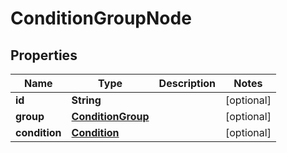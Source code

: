 
# ConditionGroupNode

## Properties
Name | Type | Description | Notes
------------ | ------------- | ------------- | -------------
**id** | **String** |  |  [optional]
**group** | [**ConditionGroup**](ConditionGroup.md) |  |  [optional]
**condition** | [**Condition**](Condition.md) |  |  [optional]



